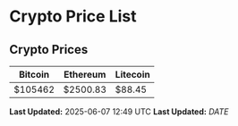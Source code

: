 # Crypto Price List

## Crypto Prices
| Bitcoin | Ethereum | Litecoin |
| ------- | -------- | -------- |
| $105462 | $2500.83 | $88.45 |
**Last Updated:** 2025-06-07 12:49 UTC
**Last Updated:** $DATE$
